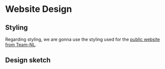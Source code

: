 # Website Design

## Styling

Regarding styling, we are gonna use the styling used for the [public website from Team-NL](https://teamnl.org/).

## Design sketch
